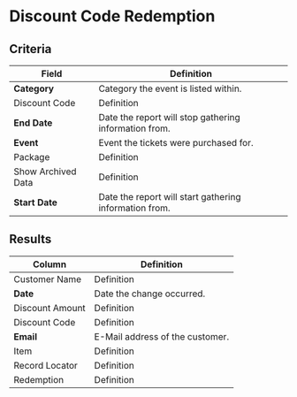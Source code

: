 # Discount Code Redemption

## Criteria

| **Field** | **Definition** |
| --- | --- |
| **Category** | Category the event is listed within. |
| Discount Code | Definition |
| **End Date** | Date the report will stop gathering information from. |
| **Event** | Event the tickets were purchased for. |
| Package | Definition |
| Show Archived Data | Definition |
| **Start Date** | Date the report will start gathering information from. |

## Results

| **Column** | **Definition** |
| --- | --- |
| Customer Name | Definition |
| **Date** | Date the change occurred. |
| Discount Amount | Definition |
| Discount Code | Definition |
| **Email** | E-Mail address of the customer. |
| Item | Definition |
| Record Locator | Definition |
| Redemption | Definition |


